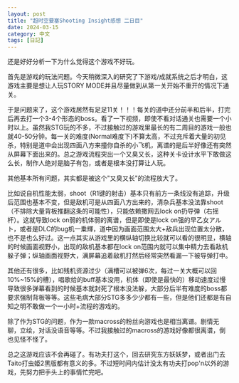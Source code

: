 ```yaml
---
layout: post
title: "超时空要塞Shooting Insight感想 二日目"
date: 2024-03-15
category: 中文
tags: [日記]
---
```


还是好好分析一下为什么觉得这个游戏不好玩。

首先是游戏的玩法问题。今天稍微深入的研究了下游戏/成就系统之后才明白，这游戏主要是想让人玩STORY MODE并且尽量做到从第一关开始不重开的情况下通关。

于是问题来了，这个游戏居然有足足11关！！！每关的道中还分前半和后半，打完后再去打一个3-4个形态的boss。看了一下视频，即使不看对话通关也需要一个小时以上。虽然我STG玩的不多，不过接触过的游戏里最长的有二周目的游戏一般也就40-50分钟。每一关的难度(Normal难度下)不算太高，不过充斥着大量的初见杀，特别是道中会出现四面八方来撞你自杀的小飞机，离谱的是后半好像还有突然从屏幕下面出来的。总之游戏流程突出一个又臭又长，这种关卡设计水平下敢做这么长，制作人绝对是脑子有包，或者是根本没打算让人玩。

其他基本所有问题，其实都是被这个"又臭又长"的流程放大了。

比如说自机性能太弱，shoot（R1键的射击）基本只有前方一条线没有追踪，升级后范围也基本不变，但是敌机可是从四面八方出来的，清杂兵基本没法靠shoot（不排除大量背板推翻这条的可能性），只能依赖撒网去lock on扔导弹（右摇杆）。这就导致lock on弱的机体弱的离谱，但是即使是lock on强的早乙女アルト，或者是DLC的bug机一乗輝，道中因为画面范围太大+敌兵出现位置太分散，也不是也么好过。这一点其实从游戏里的横纵轴切换比较就可以看的很明显，横轴的时候画面视野小，出现的敌机基本都在lock on范围内就可以集中精力去看敌机躲子弹；纵轴画面视野大，满屏幕追着敌机打然后经常突然看漏一下被导弹打中。

其他还有很多，比如残机资源过少（满槽可以被弹6次，每过一关大概可以回10%~15%的槽），唱歌给的buff基本没用，机体（即使是最快的）移动速度过慢导致很多弹幕看到的时候基本就封死了根本没法躲，大部分后半有难度的boss都要求强制背板等等。这些毛病大部分STG多多少少都有一些，但是他们还都是有自知之明不敢做一个一小时+流程的游戏的。

除了作为STG的问题，作为一款macross的粉丝向游戏也是相当离谱。剧情无聊，立绘，对话没语音等等。不过我接触过的macross的游戏好像都很离谱，倒也见怪不怪了。

总之这游戏应该不会再碰了。有功夫打这个，回去研究东方妖妖梦，或者出门去Taito打虫姫2黑版都有意义的多。不过短时间内估计没太有功夫打pop'n以外的游戏，先努力把手头上的事情忙完吧。